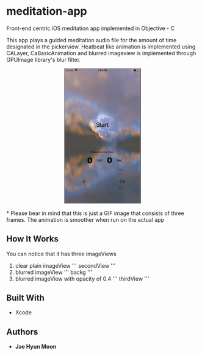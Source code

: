 # meditation-app
Front-end centric iOS meditation app implemented in Objective - C

This app plays a guided meditation audio file for the amount of time designated in the pickerview. 
Heatbeat like animation is implemented using CALayer, CaBasicAnimation and blurred imageview is implemented through GPUImage library's blur filter. 


<p align="center">
  <img src="https://github.com/moonjae/meditation-app/blob/master/app.gif" width= "200">
</p>
* Please bear in mind that this is just a GIF image that consists of three frames. The animation is smoother when run on the actual app 

## How It Works 

You can notice that it has three imageViews
1. clear plain imageView  ''' secondView '''
2. blurred imageView ''' backg '''
3. blurred imageView with opacity of 0.4 ''' thirdView '''

## Built With 

* Xcode 

## Authors

* **Jae Hyun Moon** 

